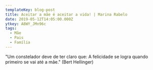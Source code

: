 ```yaml
---
templateKey: blog-post
title: Aceitar a mãe é aceitar a vida! | Marina Rabelo
date: 2019-05-12T14:05:00.000Z
ytkey: A8WY_JMn96c
tags:
  - Mãe
  - Pais
  - Família
---
```

"Um constelador deve de ter claro que: A felicidade se logra quando primeiro se vai até a mãe." (Bert Hellinger)

